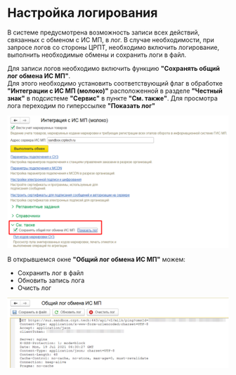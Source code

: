# Настройка логирования

В системе предусмотрена возможность записи всех действий, связанных с обменом с ИС МП, в лог. В случае необходимости, при запросе логов со стороны ЦРПТ, необходимо включить логирование, выполнить необходимые обмены и сохранить логи в файл. 

Для записи логов необходимо включить функцию **"Сохранять общий лог обмена ИС МП"**.  
Для этого необходимо установить соответствующий флаг в обработке **"Интеграции с ИС МП (молоко)"** расположенной в разделе **"Честный знак"** в подсистеме **"Сервис"** в пункте **"См. также"**. Для просмотра лога переходим по гиперссылке **"Показать лог"**

[![2021-08-12_15-39-10][2021-08-12_15-39-10]][2021-08-12_15-39-10]

В открывшемся окне **"Общий лог обмена ИС МП"** можем:

- Сохранить лог в файл
- Обновить запись лога
- Очисть лог

[![2021-08-12_15-42-52][2021-08-12_15-42-52]][2021-08-12_15-42-52] 

[2021-08-12_15-39-10]: Logging.assets/2021-08-12_15-39-10.png
[2021-08-12_15-42-52]: Logging.assets/2021-08-12_15-42-52.png